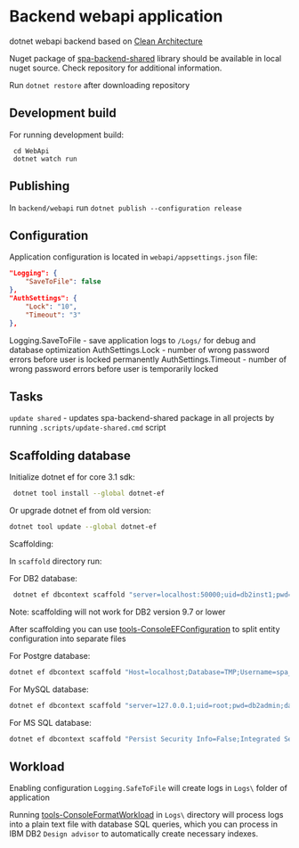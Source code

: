 # Backend webapi application

dotnet webapi backend based on [Clean Architecture](https://blog.cleancoder.com/uncle-bob/2012/08/13/the-clean-architecture.html)

Nuget package of [spa-backend-shared](https://github.com/it-opfr-krd/spa-backend-shared) library should be available in local nuget source. Check repository for additional information.

Run `dotnet restore` after downloading repository

## Development build

For running development build:

```
 cd WebApi
 dotnet watch run
```

## Publishing

In `backend/webapi` run `dotnet publish --configuration release`

## Configuration

Application configuration is located in `webapi/appsettings.json` file:

```json
"Logging": {
    "SaveToFile": false
},
"AuthSettings": {
    "Lock": "10",
    "Timeout": "3"
},
```

Logging.SaveToFile - save application logs to `/Logs/` for debug and database optimization
AuthSettings.Lock - number of wrong password errors before user is locked permanently
AuthSettings.Timeout - number of wrong password errors before user is temporarily locked

## Tasks

`update shared` - updates spa-backend-shared package in all projects by running `.scripts/update-shared.cmd` script

## Scaffolding database

Initialize dotnet ef for core 3.1 sdk:

```sh
 dotnet tool install --global dotnet-ef
```

Or upgrade dotnet ef from old version:

```sh
dotnet tool update --global dotnet-ef
```

Scaffolding:

In `scaffold` directory run:

For DB2 database:

```sh
 dotnet ef dbcontext scaffold "server=localhost:50000;uid=db2inst1;pwd=db2admin;database=SPA" IBM.EntityFrameworkCore -o Context --schema ACCOUNT --schema DICT --schema MQ --schema R --schema SAMPLE -f
```

Note: scaffolding will not work for DB2 version 9.7 or lower

After scaffolding you can use [tools-ConsoleEFConfiguration](https://github.com/aiken-dram/tools-ConsoleEFConfiguration) to split entity configuration into separate files

For Postgre database:

```sh
dotnet ef dbcontext scaffold "Host=localhost;Database=TMP;Username=spa_app;Password=db2admin" Npgsql.EntityFrameworkCore.PostgreSQL -o Context --schema ACCOUNT --schema DICT --schema MQ -f
```

For MySQL database:

```sh
dotnet ef dbcontext scaffold "server=127.0.0.1;uid=root;pwd=db2admin;database=mq" MySql.EntityFrameworkCore -o Context -f
```

For MS SQL database:

```sh
dotnet ef dbcontext scaffold "Persist Security Info=False;Integrated Security=true;Initial Catalog=SPA;Server=NOTEBOOK\SQLEXPRESS" Microsoft.EntityFrameworkCore.SqlServer -o Context -f
```

## Workload

Enabling configuration `Logging.SafeToFile` will create logs in `Logs\` folder of application

Running [tools-ConsoleFormatWorkload](https://github.com/it-opfr-krd/tools-ConsoleFormatWorkload) in `Logs\` directory will process logs into a plain text file with database SQL queries, which you can process in IBM DB2 `Design advisor` to automatically create necessary indexes.
